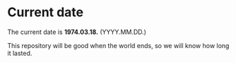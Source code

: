 # Current date

The current date is **1974.03.18.** (YYYY.MM.DD.)

This repository will be good when the world ends, so we will know how long it lasted.